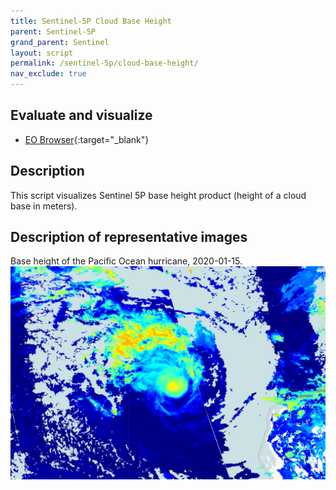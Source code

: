 ```yaml
---
title: Sentinel-5P Cloud Base Height
parent: Sentinel-5P
grand_parent: Sentinel
layout: script
permalink: /sentinel-5p/cloud-base-height/
nav_exclude: true
---
```



## Evaluate and visualize
 - [EO Browser](https://sentinelshare.page.link/y43P){:target="_blank"}   

## Description
This script visualizes Sentinel 5P base height product (height of a cloud base in meters).

## Description of representative images

Base height of the Pacific Ocean hurricane, 2020-01-15.
![NO2 tropospheric column](fig/fig1.png)


